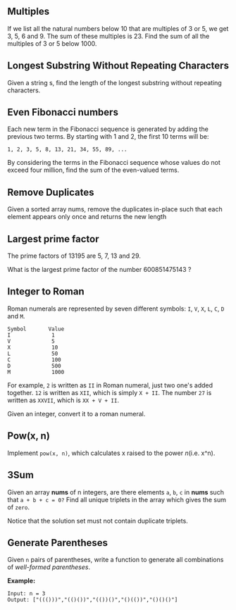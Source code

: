 ## Multiples

If we list all the natural numbers below 10 that are multiples of 3 or 5, we get 3, 5, 6 and 9. The sum of these multiples is 23.
Find the sum of all the multiples of 3 or 5 below 1000.



## Longest Substring Without Repeating Characters

Given a string s, find the length of the longest substring without repeating characters.


## Even Fibonacci numbers


Each new term in the Fibonacci sequence is generated by adding the previous two terms. By starting with 1 and 2, the first 10 terms will be:
```
1, 2, 3, 5, 8, 13, 21, 34, 55, 89, ...
```
By considering the terms in the Fibonacci sequence whose values do not exceed four million, find the sum of the even-valued terms.

## Remove Duplicates

Given a sorted array nums, remove the duplicates in-place such that each element appears only once and returns the new length

## Largest prime factor

The prime factors of 13195 are 5, 7, 13 and 29.

What is the largest prime factor of the number 600851475143 ?


## Integer to Roman

Roman numerals are represented by seven different symbols: `I`, `V`, `X`, `L`, `C`, `D` and `M`.

```
Symbol       Value
I             1
V             5
X             10
L             50
C             100
D             500
M             1000
```

For example, `2` is written as `II` in Roman numeral, just two one's added together. `12` is written as `XII`, which is simply `X + II`. The number `27` is written as `XXVII`, which is `XX + V + II`.

Given an integer, convert it to a roman numeral.


## Pow(x, n)

Implement `pow(x, n)`, which calculates x raised to the power *n*(i.e. x^n).

## 3Sum

Given an array **nums** of n integers, are there elements `a`, `b`, `c` in **nums** such that `a + b + c = 0?` Find all unique triplets in the array which gives the sum of `zero`.

Notice that the solution set must not contain duplicate triplets.

## Generate Parentheses

Given `n` pairs of parentheses, write a function to generate all combinations of *well-formed parentheses*.


**Example:**

```
Input: n = 3
Output: ["((()))","(()())","(())()","()(())","()()()"]
```
